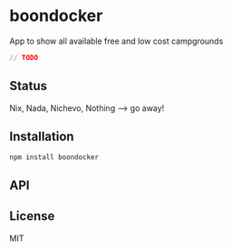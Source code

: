 # boondocker

App to show all available free and low cost campgrounds

```js
// TODO
```

## Status

Nix, Nada, Nichevo, Nothing --> go away!
## Installation

    npm install boondocker

## API


## License

MIT
